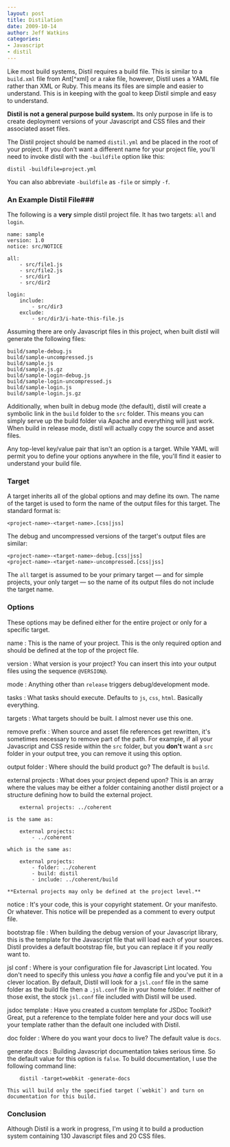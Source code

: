 ```yaml
---
layout: post
title: Distilation
date: 2009-10-14
author: Jeff Watkins
categories:
- Javascript
- distil
---
```


Like most build systems, Distil requires a build file. This is similar to a `build.xml` file from Ant[^xml] or a rake file, however, Distil uses a YAML file rather than XML or Ruby. This means its files are simple and easier to understand. This is in keeping with the goal to keep Distil simple and easy to understand.

**Distil is not a general purpose build system.** Its only purpose in life is to create deployment versions of your Javascript and CSS files and their associated asset files.

The Distil project should be named `distil.yml` and be placed in the root of your project. If you don't want a different name for your project file, you'll need to invoke distil with the `-buildfile` option like this:

	distil -buildfile=project.yml

You can also abbreviate `-buildfile` as `-file` or simply `-f`.

### An Example Distil File###

The following is a **very** simple distil project file. It has two targets: `all` and `login`.

	name: sample
	version: 1.0
	notice: src/NOTICE

	all:
		- src/file1.js
		- src/file2.js
		- src/dir1
		- src/dir2

	login:
		include:
			- src/dir3
		exclude:
			- src/dir3/i-hate-this-file.js

Assuming there are only Javascript files in this project, when built distil will generate the following files:

	build/sample-debug.js
	build/sample-uncompressed.js
	build/sample.js
	build/sample.js.gz
	build/sample-login-debug.js
	build/sample-login-uncompressed.js
	build/sample-login.js
	build/sample-login.js.gz

Additionally, when built in debug mode (the default), distil will create a symbolic link in the `build` folder to the `src` folder. This means you can simply serve up the build folder via Apache and everything will just work. When build in release mode, distil will actually copy the source and asset files.

Any top-level key/value pair that isn't an option is a target. While YAML will permit you to define your options anywhere in the file, you'll find it easier to understand your build file.

### Target ###

A target inherits all of the global options and may define its own. The name of the target is used to form the name of the output files for this target. The standard format is:

	<project-name>-<target-name>.[css|jss]

The debug and uncompressed versions of the target's output files are similar:

	<project-name>-<target-name>-debug.[css|jss]
	<project-name>-<target-name>-uncompressed.[css|jss]

The `all` target is assumed to be your primary target &mdash; and for simple projects, your only target &mdash; so the name of its output files do not include the target name.

### Options ###

These options may be defined either for the entire project or only for a specific target.

name
:	This is the name of your project. This is the only required option and should be defined at the top of the project file.

version
:	What version is your project? You can insert this into your output files using the sequence `@VERSION@`.

mode
:	Anything other than `release` triggers debug/development mode.

tasks
:	What tasks should execute. Defaults to `js`, `css`, `html`. Basically everything.

targets
:	What targets should be built. I almost never use this one.

remove prefix
:	When source and asset file references get rewritten, it's sometimes necessary to remove part of the path. For example, if all your Javascript and CSS reside within the `src` folder, but you **don't** want a `src` folder in your output tree, you can remove it using this option.

output folder
:	Where should the build product go? The default is `build`.

external projects
:	What does your project depend upon? This is an array where the values may be either a folder containing another distil project or a structure defining how to build the external project.

		external projects: ../coherent

	is the same as:

		external projects:
		    - ../coherent

	which is the same as:

		external projects:
		    - folder: ../coherent
		    - build: distil
		    - include: ../coherent/build

	**External projects may only be defined at the project level.**

notice
:	It's your code, this is your copyright statement. Or your manifesto. Or whatever. This notice will be prepended as a comment to every output file.

bootstrap file
:	When building the debug version of your Javascript library, this is the template for the Javascript file that will load each of your sources. Distil provides a default bootstrap file, but you can replace it if you _really_ want to.

jsl conf
:	Where is your configuration file for Javascript Lint located. You don't need to specify this unless you _have_ a config file and you've put it in a clever location. By default, Distil will look for a `jsl.conf` file in the same folder as the build file then a `.jsl.conf` file in your home folder. If neither of those exist, the stock `jsl.conf` file included with Distil will be used.

jsdoc template
:	Have you created a custom template for JSDoc Toolkit? Great, put a reference to the template folder here and your docs will use your template rather than the default one included with Distil.

doc folder
:	Where do you want your docs to live? The default value is `docs`.

generate docs
:	Building Javascript documentation takes serious time. So the default value for this option is `false`. To build documentation, I use the following command line:

        distil -target=webkit -generate-docs

	This will build only the specified target (`webkit`) and turn on documentation for this build.

### Conclusion ###

Although Distil is a work in progress, I'm using it to build a production system containing 130 Javascript files and 20 CSS files.
